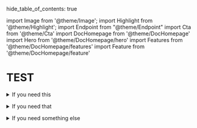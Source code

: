 hide_table_of_contents: true

import Image from '@theme/Image';
import Highlight from '@theme/Highlight';
import Endpoint from "@theme/Endpoint"
import Cta from '@theme/Cta'
import DocHomepage from '@theme/DocHomepage'
import Hero from '@theme/DocHomepage/hero'
import Features from '@theme/DocHomepage/features'
import Feature from '@theme/DocHomepage/feature'



# TEST
<Features>

<!-- Feature 1 -->

<Feature title="Prepaid" icon="cb">

<details>
 <summary>If you need this</summary>
 hidden, collapsable content...
</details>

<Cta
  context="feature"
  ui="inline"
  link="docs/cards/issuing"
  label="Get started"
/>

</Feature>

<!-- Feature 2 -->

<Feature title="Deffered Debit" icon="cb">

<details>
 <summary>If you need that</summary>
 hidden, collapsable content...
</details>
  
<Cta
  context="feature"
  ui="inline"
  link="docs/cards/issuing"
  label="Get started"
/>

</Feature>

<!-- Feature 3 -->

<Feature title="Immediate Debit" icon="cb">

<details>
 <summary>If you need something else</summary>
 hidden, collapsable content...
</details>

<Cta
  context="feature"
  ui="inline"
  link="docs/cards/issuing"
  label="Get started"
/>

</Feature>

</Features>
